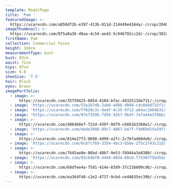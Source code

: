 ```yaml
---
template: ModelPage
title: 'Pam '
featuredImage: >-
  https://ucarecdn.com/a850df2b-e397-413b-811d-214449e4164a/-/crop/2048x927/0,251/-/preview/
imageThumbnail: >-
  https://ucarecdn.com/075a8a36-d0aa-4c54-aed2-5c946702cc2d/-/crop/302x426/485,722/-/preview/
firstName: Pam
collection: Commercial Faces
height: 160cm
measurementType: bust
bust: 83cm
waist: 72cm
hips: 87cm
size: 6-8
shoeSize: '7.5'
hair: Black
eyes: Brown
imagePortfolio:
  - image: >-
      https://ucarecdn.com/35759425-6854-4104-bfac-d432511bb731/-/crop/956x1313/138,666/-/preview/
  - image: 'https://ucarecdn.com/51e1b7db-2ab6-4d9b-9094-c4c0d4d732f1/'
  - image: 'https://ucarecdn.com/ff620c3c-de4f-4c35-9712-a64ac1604b31/'
  - image: 'https://ucarecdn.com/07ef359b-fd56-4357-9bdf-7efa44a3766b/'
  - image: >-
      https://ucarecdn.com/d864b0e7-722d-439f-9d79-cb661b3360e1/-/crop/635x702/0,249/-/preview/
  - image: 'https://ucarecdn.com/4ede2608-89c7-4867-be7f-f4d69d15e29f/'
  - image: >-
      https://ucarecdn.com/814e27f3-9698-4d99-a2fc-2c76fa460de8/-/crop/1366x1788/0,260/-/preview/
  - image: 'https://ucarecdn.com/8c67c7b9-3354-4bc3-b5be-2f5c1f43c21d/'
  - image: >-
      https://ucarecdn.com/7645ae0e-86bd-48b7-9e53-f8944a3e8380/-/crop/1366x1738/0,310/-/preview/
  - image: 'https://ucarecdn.com/92cb4bf0-4449-4034-80cb-f75307f5bd5d/'
  - image: >-
      https://ucarecdn.com/68dfee4a-75d1-414e-83d9-37c21b609cd6/-/crop/462x659/0,34/-/preview/
  - image: >-
      https://ucarecdn.com/ea364f48-c2e2-4737-9cbd-ce44835ec39b/-/crop/1089x1529/84,519/-/preview/
---
```


